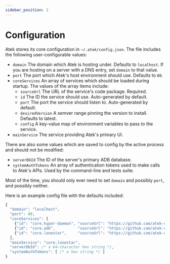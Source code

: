 ```yaml
---
sidebar_position: 2
---
```


# Configuration

Atek stores its core configuration in `~/.atek/config.json`. The file includes the following user-configurable values:

- `domain` The domain which Atek is hosting under. Defaults to `localhost`. If you are hosting on a server with a DNS entry, set `domain` to that value.
- `port` The port which Atek's host environment should use. Defaults to `80`.
- `coreServices` An array of services which should be loaded during startup. The values of the array items include:
  - `sourceUrl` The URL of the service's code package. Required.
  - `id` The ID the service should use. Auto-generated by default.
  - `port` The port the service should listen to. Auto-generated by default.
  - `desiredVersion` A semver range pinning the version to install. Defaults to latest.
  - `config` A key-value map of environment variables to pass to the service.
- `mainService` The service providing Atek's primary UI.

There are also some values which are saved to config by the active process and should not be modified:

- `serverDbId` The ID of the server's primary ADB database.
- `systemAuthTokens` An array of authentication tokens used to make calls to Atek's APIs. Used by the command-line and tests suite.

Most of the time, you should only ever need to set `domain` and possibly `port`, and possibly neither.

Here is an example config file with the defaults included:

```javascript
{
  "domain": "localhost",
  "port": 80,
  "coreServices": [
    {"id": "core.hyper-daemon", "sourceUrl": "https://github.com/atek-cloud/hyper-daemon"},
    {"id": "core.adb",          "sourceUrl": "https://github.com/atek-cloud/adb"},
    {"id": "core.lonestar",     "sourceUrl": "https://github.com/atek-cloud/lonestar"}
  ],
  "mainService": "core.lonestar",
  "serverDbId": /* a 64-character hex string */,
  "systemAuthTokens": [ /* a hex string */ ]
}
```